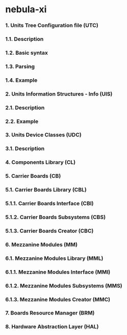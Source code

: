 # nebula-xi

### 1. Units Tree Configuration file (UTC)

### 1.1. Description

### 1.2. Basic syntax

### 1.3. Parsing

### 1.4. Example

### 2. Units Information Structures - Info (UIS)

### 2.1. Description

### 2.2. Example

### 3. Units Device Classes (UDC)

### 3.1. Description

### 4. Components Library (CL)

### 5. Carrier Boards (CB) 

### 5.1. Carrier Boards Library (CBL)

### 5.1.1. Carrier Boards Interface (CBI)

### 5.1.2. Carrier Boards Subsystems (CBS)

### 5.1.3. Carrier Boards Creator (CBC)

### 6. Mezzanine Modules (MM) 

### 6.1. Mezzanine Modules Library (MML)

### 6.1.1. Mezzanine Modules Interface (MMI)

### 6.1.2. Mezzanine Modules Subsystems (MMS)

### 6.1.3. Mezzanine Modules Creator (MMC)

### 7. Boards Resource Manager (BRM)

### 8. Hardware Abstraction Layer (HAL)
